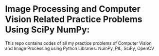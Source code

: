 # Image Processing and Computer Vision Related Practice Problems Using SciPy NumPy:

This repo contains codes of all my practice problems of Computer Vision and Image Processing using Python Libraries: NumPy, PIL, SciPy, OpenCV

